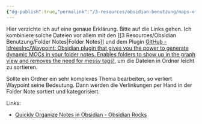 ```yaml
---
{"dg-publish":true,"permalink":"/3-resources/obsidian-benutzung/maps-of-content/","created":"2024-04-14T12:34:18.603+02:00","updated":"2024-04-17T18:38:07.530+02:00"}
---
```



Hier verzichte ich auf eine genaue Erklärung. Bitte auf die Links gehen. Ich kombiniere solche Dateien vor allem mit den [[3 Resources/Obsidian Benutzung/Folder Notes\|Folder Notes]] und dem Plugin [GitHub - IdreesInc/Waypoint: Obsidian plugin that gives you the power to generate dynamic MOCs in your folder notes. Enables folders to show up in the graph view and removes the need for messy tags!](https://github.com/IdreesInc/Waypoint), um die Dateien in Ordner leicht zu sortieren.

Sollte ein Ordner ein sehr komplexes Thema bearbeiten, so verliert Waypoint seine Bedeutung. Dann werden die Verlinkungen per Hand in der Folder Note sortiert und kategorisiert.

Links:
- [Quickly Organize Notes in Obsidian - Obsidian Rocks](https://obsidian.rocks/quick-tip-quickly-organize-notes-in-obsidian/)
